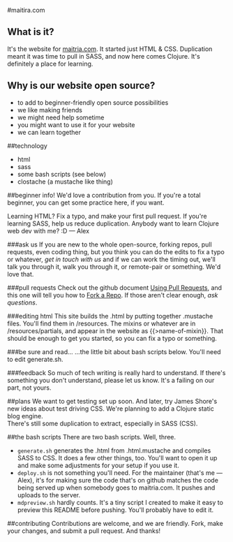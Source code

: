 #maitira.com

## What is it?
It's the website for [maitria.com](http://maitria.com/). It started just HTML & CSS. Duplication meant it was time to pull in SASS, and now here comes Clojure. It's definitely a place for learning.

## Why is our website open source? 
- to add to beginner-friendly open source possibilities
- we like making friends
- we might need help sometime 
- you might want to use it for your website
- we can learn together

##technology
- html
- sass
- some bash scripts (see below)
- clostache (a mustache like thing)

##beginner info!
We'd love a contribution from you. If you're a total beginner, you can get some practice here, if you want.

Learning HTML? Fix a typo, and make your first pull request. If you're learning SASS, help us reduce duplication. Anybody want to learn Clojure web dev with me? :D &mdash; Alex 

###ask us
If you are new to the whole open-source, forking repos, pull requests, even coding thing, but you think you can do the edits to fix a typo or whatever, *get in touch with us* and if we can work the timing out, we'll talk you through it, walk you through it, or remote-pair or something. We'd love that.

###pull requests
Check out the github document [Using Pull Requests](https://help.github.com/articles/using-pull-requests/), and this one will tell you how to [Fork a Repo](https://help.github.com/articles/fork-a-repo/). If those aren't clear enough, *ask questions*.

###editing html
This site builds the .html by putting together .mustache files. You'll find them in /resources. The mixins or whatever are in /resources/partials, and appear in the website as {{>name-of-mixin}}. That should be enough to get you started, so you can fix a typo or something.

###be sure and read...
...the little bit about bash scripts below. You'll need to edit generate.sh.

###feedback
So much of tech writing is really hard to understand. If there's something you don't understand, please let us know. It's a failing on our part, not yours. 

##plans
We want to get testing set up soon. And later, try James Shore's new ideas about test driving CSS. 
We're planning to add a Clojure static blog engine.  
There's still some duplication to extract, especially in SASS (CSS).

##the bash scripts
There are two bash scripts. Well, three.
- `generate.sh` generates the .html from .html.mustache and compiles SASS to CSS. It does a few other things, too. You'll want to open it up and make some adjustments for your setup if you use it.
- `deploy.sh` is not something you'll need. For the maintainer (that's me &mdash; Alex), it's for making sure the code that's on github matches the code being served up when somebody goes to maitria.com. It pushes and uploads to the server.
- `mdpreview.sh` hardly counts. It's a tiny script I created to make it easy to preview this README before pushing. You'll probably have to edit it.

##contributing
Contributions are welcome, and we are friendly. 
Fork, make your changes, and submit a pull request. And thanks!
